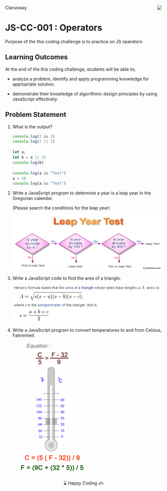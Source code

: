 <p>Clarusway<img align="right"
  src="https://secure.meetupstatic.com/photos/event/3/1/b/9/600_488352729.jpeg"  width="15px"></p>

# JS-CC-001 : Operators

Purpose of the this coding challenge is to practice on JS operators

## Learning Outcomes

At the end of the this coding challenge, students will be able to;

- analyze a problem, identify and apply programming knowledge for appropriate solution.

- demonstrate their knowledge of algorithmic design principles by using JavaScript effectively.

## Problem Statement

1. What is the output?

   ```js
   console.log(2 && 3)
   console.log(2 || 3)
   
   let a;
   let b = a || 22
   console.log(b)
   
   console.log(a && "Text")
   a = 10
   console.log(a && "Text")
   ```

   

   

2. Write a JavaScript program to determine a year is a leap year in the Gregorian calendar. 

   (Please search the conditions for the leap year) <br>

   <img src="./images/leap_year.png" />

3. Write a JavaScript code to find the area of a triangle. <br>

   <img src="./images/triange_area.png"/>

4. Write a JavaScript program to convert temperatures to and from Celsius, Fahrenheit <br>

   <img src="./images/temperature_convert.png" alt="temperature"/>

<center> ⌛ Happy Coding  ✍ </center>